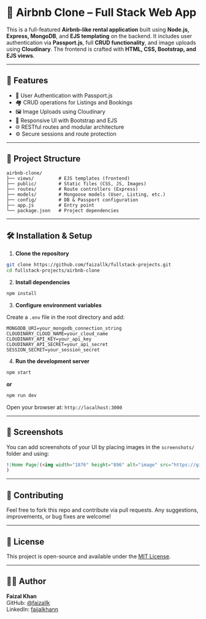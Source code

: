 
# 🏡 Airbnb Clone – Full Stack Web App

This is a full-featured **Airbnb-like rental application** built using **Node.js, Express, MongoDB**, and **EJS templating** on the backend. It includes user authentication via **Passport.js**, full **CRUD functionality**, and image uploads using **Cloudinary**. The frontend is crafted with **HTML, CSS, Bootstrap, and EJS views**.

---

## 🚀 Features

- 🔐 User Authentication with Passport.js
- 🏘️ CRUD operations for Listings and Bookings
- 🖼️ Image Uploads using Cloudinary
- 🎨 Responsive UI with Bootstrap and EJS
- 🌐 RESTful routes and modular architecture
- ⚙️ Secure sessions and route protection

---

## 📁 Project Structure

```
airbnb-clone/
├── views/         # EJS templates (frontend)
├── public/        # Static files (CSS, JS, Images)
├── routes/        # Route controllers (Express)
├── models/        # Mongoose models (User, Listing, etc.)
├── config/        # DB & Passport configuration
├── app.js         # Entry point
└── package.json   # Project dependencies
```

---

## 🛠️ Installation & Setup

1. **Clone the repository**

```bash
git clone https://github.com/faizallk/fullstack-projects.git
cd fullstack-projects/airbnb-clone
```

2. **Install dependencies**

```bash
npm install
```

3. **Configure environment variables**

Create a `.env` file in the root directory and add:

```env
MONGODB_URI=your_mongodb_connection_string
CLOUDINARY_CLOUD_NAME=your_cloud_name
CLOUDINARY_API_KEY=your_api_key
CLOUDINARY_API_SECRET=your_api_secret
SESSION_SECRET=your_session_secret
```

4. **Run the development server**

```bash
npm start
```
**or**
```bash
npm run dev
```

Open your browser at: `http://localhost:3000`

---

## 📸 Screenshots

You can add screenshots of your UI by placing images in the `screenshots/` folder and using:

```markdown
![Home Page](<img width="1876" height="896" alt="image" src="https://github.com/user-attachments/assets/d9c74d1a-15df-47c1-af99-43d0ae4f8ce9" />
)
```

---

## 🤝 Contributing

Feel free to fork this repo and contribute via pull requests. Any suggestions, improvements, or bug fixes are welcome!

---

## 📜 License

This project is open-source and available under the [MIT License](LICENSE).

---

## 🙋‍♂️ Author

**Faizal Khan**  
GitHub: [@faizallk](https://github.com/faizallk)  
LinkedIn: [faijalkhann](https://www.linkedin.com/in/faijalkhann/)
